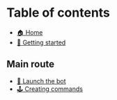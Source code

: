 # Table of contents

* [🏠 Home](README.md)
* [🚙 Getting started](getting-started.md)

## Main route

* [🌱 Launch the bot](main-route/launch-the-bot.md)
* [🕹 Creating commands](main-route/creating-commands.md)
